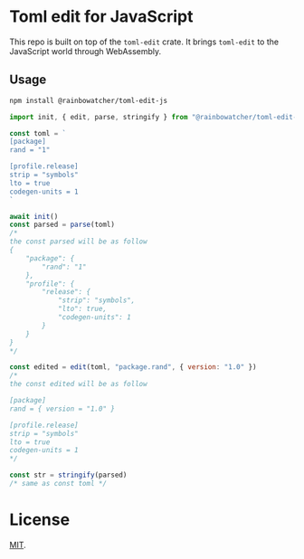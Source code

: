 # Toml edit for JavaScript

This repo is built on top of the `toml-edit` crate. It brings `toml-edit` to the JavaScript world through WebAssembly.

## Usage

```sh
npm install @rainbowatcher/toml-edit-js
```

```js
import init, { edit, parse, stringify } from "@rainbowatcher/toml-edit-js"

const toml = `
[package]
rand = "1"

[profile.release]
strip = "symbols"
lto = true
codegen-units = 1
`

await init()
const parsed = parse(toml)
/*
the const parsed will be as follow
{
    "package": {
        "rand": "1"
    },
    "profile": {
        "release": {
            "strip": "symbols",
            "lto": true,
            "codegen-units": 1
        }
    }
}
*/

const edited = edit(toml, "package.rand", { version: "1.0" })
/*
the const edited will be as follow

[package]
rand = { version = "1.0" }

[profile.release]
strip = "symbols"
lto = true
codegen-units = 1
*/

const str = stringify(parsed)
/* same as const toml */
```

# License

[MIT](https://github.com/rainbowatcher/toml-edit-js/blob/main/LICENSE).
